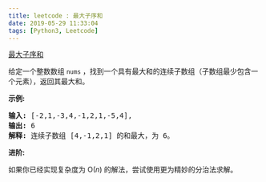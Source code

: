 ```yaml
---
title: leetcode : 最大子序和
date: 2019-05-29 11:33:04
tags: [Python3, Leetcode]
---
```


[最大子序和](https://leetcode-cn.com/problems/maximum-subarray/)

<p>给定一个整数数组 <code>nums</code>&nbsp;，找到一个具有最大和的连续子数组（子数组最少包含一个元素），返回其最大和。</p>

<!-- more -->

<p><strong>示例:</strong></p>

<pre><strong>输入:</strong> [-2,1,-3,4,-1,2,1,-5,4],
<strong>输出:</strong> 6
<strong>解释:</strong>&nbsp;连续子数组&nbsp;[4,-1,2,1] 的和最大，为&nbsp;6。
</pre>

<p><strong>进阶:</strong></p>

<p>如果你已经实现复杂度为 O(<em>n</em>) 的解法，尝试使用更为精妙的分治法求解。</p>
